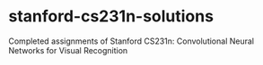 # stanford-cs231n-solutions
Completed assignments of Stanford CS231n: Convolutional Neural Networks for Visual Recognition
